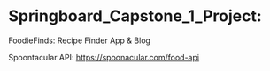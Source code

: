 # Springboard_Capstone_1_Project: 
FoodieFinds: Recipe Finder App & Blog

Spoontacular API: https://spoonacular.com/food-api
